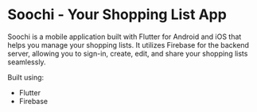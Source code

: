 # Soochi - Your Shopping List App
Soochi is a mobile application built with Flutter for Android and iOS that helps you manage your shopping lists. It utilizes Firebase for the backend server, allowing you to sign-in, create, edit, and share your shopping lists seamlessly.

Built using:
- Flutter
- Firebase